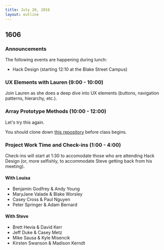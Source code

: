 ```yaml
---
title: July 28, 2016
layout: outline
---
```


## 1606

### Announcements

The following events are happening during lunch:

- Hack Design (starting 12:10 at the Blake Street Campus)

### UX Elements with Lauren (9:00 - 10:00)

Join Lauren as she does a deep dive into UX elements (buttons, navigation patterns, hierarchy, etc.).

### Array Prototype Methods (10:00 - 12:00)

Let's try this again.

You should clone down [this repository][ck] before class begins.

[ck]: https://github.com/mdn/advanced-js-fundamentals-ck/tree/gh-pages/tutorials/01-array-prototype-methods

### Project Work Time and Check-ins (1:00 - 4:00)

Check-ins will start at 1:30 to accomodate those who are attending Hack Design (or, more selfishly, to accommodate Steve getting back from his meeting).

#### With Louisa

- Benjamin Godfrey & Andy Young
- MaryJane Valade & Blake Worsley
- Casey Cross & Paul Nguyen
- Peter Springer & Adam Bernard

#### With Steve

- Brett Hevia & David Kerr
- Jeff Duke & Casey Metz
- Mike Sausa & Kyle Misencik
- Kirsten Swanson & Madison Kerndt
